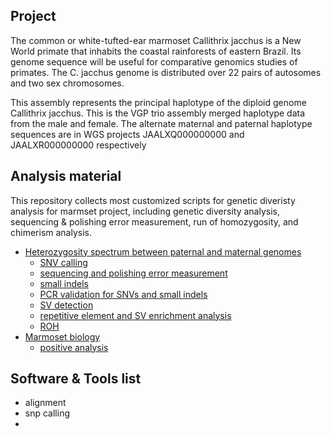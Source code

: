 ## Project 

The common or white-tufted-ear marmoset Callithrix jacchus is a New World primate that inhabits the coastal rainforests of eastern Brazil. Its genome sequence will be useful for comparative genomics studies of primates. The C. jacchus genome is distributed over 22 pairs of autosomes and two sex chromosomes.

This assembly represents the principal haplotype of the diploid genome Callithrix jacchus. This is the VGP trio assembly merged haplotype data from the male and female. The alternate maternal and paternal haplotype sequences are in WGS projects JAALXQ000000000 and JAALXR000000000 respectively 


## Analysis material

This repository collects most customized scripts for genetic diveristy analysis for marmset project, including genetic diversity analysis, sequencing & polishing error measurement, run of homozygosity, and chimerism analysis.

- [Heterozygosity spectrum between paternal and maternal genomes]()
	- [SNV calling]()
	- [sequencing and polishing error measurement]()
	- [small indels]()
	- [PCR validation for SNVs and small indels]()
	- [SV detection]()
	- [repetitive element and SV enrichment analysis]()
	- [ROH]()
- [Marmoset biology]()
	- [positive analysis]()


## Software & Tools list

- alignment
- snp calling
- 





